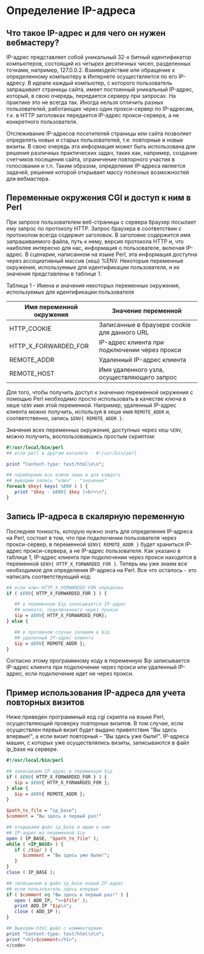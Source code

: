 # Определение IP-адреса

## Что такое IP-адрес и для чего он нужен вебмастеру?

IP-адрес представляет собой уникальный 32-х битный идентификатор компьютеров, состоящий из четырех десятичных чисел, разделенных точками, например, 127.0.0.2. Взаимодействие или обращение к определенному компьютеру в Интернете осуществляется по его IP-адресу. В идеале каждый компьютер, с которого пользователь запрашивает страницы сайта, имеет постоянный уникальный IP-адрес, который, в свою очередь, передается серверу при запросах. На практике это не всегда так. Иногда нельзя отличить разных пользователей, работающих через один прокси-сервер по IP-адресам, т.к. в HTTP заголовках передается IP-адрес прокси-сервера, а не конкретного пользователя.

Отслеживание IP-адресов посетителей страницы или сайта позволяет определять новых и старых пользователей, т.е. повторные и новые визиты. В свою очередь эта информация может быть использована для решения различных практических задач, таких как, например, создание счетчиков посещения сайта, ограничение повторного участия в голосовании и т.п. Таким образом, определение IP-адреса является задачей, решение которой открывает массу полезных возможностей для вебмастера.

## Переменные окружения CGI и доступ к ним в Perl

При запросе пользователем веб-страницы с сервера браузер посылает ему запрос по протоколу HTTP. Запрос браузера в соответствии с протоколом всегда содержит заголовок. В заголовке содержится имя запрашиваемого файла, путь к нему, версия протокола HTTP и, что наиболее интересно для нас, информация о пользователе, включая IP-адрес. В сценарии, написанном на языке Perl, эта информация доступна через ассоциативный массив (хеш) %ENV. Некоторые переменные окружения, используемые для идентификации пользователя, и их значения представлены в таблице 1.

Таблица 1 - Имена и значения некоторых переменных окружения, используемых для идентификации пользователя

| Имя переменной окружения | Значение переменной |
| --- | --- |
| HTTP_COOKIE | Записанные в браузере cookie для данного URL |
| HTTP_X_FORWARDED_FOR | IP-адрес клиента при подключении через прокси |
| REMOTE_ADDR | Удаленный IP-адрес клиента |
| REMOTE_HOST | Имя удаленного узла, осуществляющего запрос |


Для того, чтобы получить доступ к значению переменной окружения с помощью Perl необходимо просто использовать в качестве ключа в хеше `%ENV` имя этой переменной. Например, удаленный IP-адрес клиента можно получить, используя в хеше имя `REMOTE_ADDR` и, соответственно, запись `$ENV{ REMOTE_ADDR }`.

Значения всех переменных окружения, доступных через хеш `%ENV`, можно получить, воспользовавшись простым скриптом:

```perl
#!/usr/local/bin/perl
## если perl в другом каталоге - #!/usr/bin/perl

print "Content-type: text/html\n\n";

## перебираем все ключи хеша и для каждого
## выводим запись "ключ" - "значение"
foreach $key( keys( %ENV ) ) {
   print "$key - $ENV{ $key }<br>\n";
}
```

## Запись IP-адреса в скалярную переменную

Последняя тонкость, которую нужно знать для определения IP-адреса на Perl, состоит в том, что при подключении пользователя через прокси-сервер, в переменной `$ENV{ REMOTE_ADDR }` будет храниться IP-адрес прокси-сервера, а не IP-адрес пользователя. Как указано в таблице 1, IP-адрес клиента при подключении через прокси находится в переменной `$ENV{ HTTP_X_FORWARDED_FOR }`. Теперь мы уже знаем все необходимое для определения IP-адреса на Perl. Все что осталось - это написать соответствующий код:

```perl
## если ключ HTTP_X_FORWARDED_FOR определен
if ( $ENV{ HTTP_X_FORWARDED_FOR } ) {

   ## в переменную $ip записывается IP-адрес
   ## клиента, подключенного через прокси
   $ip = $ENV{ HTTP_X_FORWARDED_FOR};
} else {

   ## в противном случае запишем в $ip
   ## удаленный IP-адрес клиента
   $ip = $ENV{ REMOTE_ADDR };
}
```

Согласно этому программному коду в переменную $ip записывается IP-адрес клиента при подключении через прокси или удаленный IP-адрес, если подключение идет не через прокси.
## Пример использования IP-адреса для учета повторных визитов

Ниже приведен программный код cgi скрипта на языке Perl, осуществляющий проверку повторных визитов. В том случае, если осуществлен первый визит будет выдано приветствие "Вы здесь впервые!", а если визит повторный – "Вы здесь уже были!". IP-адреса машин, с которых уже осуществлялись визиты, записываются в файл ip_base на сервере.

```perl
#!/usr/local/bin/perl

## записываем IP-адрес в переменную $ip
if ( $ENV{ HTTP_X_FORWARDED_FOR } ) {
   $ip = $ENV{ HTTP_X_FORWARDED_FOR };
} else {
   $ip = $ENV{ REMOTE_ADDR };
}

$path_to_file = "ip_base";
$comment = "Вы здесь в первый раз!"

## открываем файл ip_base и ищем в нем
## IP-адрес из переменной $ip
open ( IP_BASE, "$path_to_file" );
while ( <IP_BASE> ) {
   if ( /$ip/ ) {
      $comment = "Вы здесь уже были!";
   }
}
close ( IP_BASE );

## записываем в файл ip_base новый IP-адрес
## если пользователь здесь впервые
if ( $comment eq "Вы здесь в первый раз!" ) {
   open ( ADD_IP, ">>$file" );
   print ADD_IP "$ip\n";
   close ( ADD_IP );
}

## Выводим html файл с комментарием
print "Content-type: text/html\n\n";
print "<h1>$comment</h1>";
</code>
```
